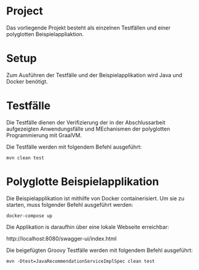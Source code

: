 # Project
Das vorliegende Projekt besteht als einzelnen Testfällen und einer polyglotten Beispielappliaktion.

# Setup
Zum Ausführen der Testfälle und der Beispielapplikation wird Java und Docker benötigt.

# Testfälle
Die Testfälle dienen der Verifizierung der in der Abschlussarbeit aufgezeigten Anwendungsfälle und MEchanismen der polyglotten Programmierung mit GraalVM.

Die Testfälle werden mit folgendem Befehl ausgeführt:

``mvn clean test``

# Polyglotte Beispielapplikation
Die Beispielapplikation ist mithilfe von Docker containerisiert. Um sie zu starten, muss folgender Befehl ausgeführt werden:

``docker-compose up``

Die Applikation is daraufhin über eine lokale Webseite erreichbar:

http://localhost:8080/swagger-ui/index.html

Die beigefügten Groovy Testfälle werden mit folgendem Befehl ausgeführt:

``mvn -Dtest=JavaRecommendationServiceImplSpec clean test``